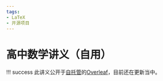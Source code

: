 ```yaml
---
tags:
- LaTeX
- 开源项目
---
```


# 高中数学讲义（自用）

!!! success
    此讲义公开于[自托管](../../Blog/2024/self-hosted-overleaf)的[Overleaf](http://home.yangzhang.site:9999/read/ydfxmpqtfwwq#c5fe6b
    )，目前还在更新当中。
